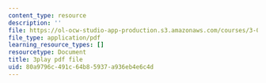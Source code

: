 ```yaml
---
content_type: resource
description: ''
file: https://ol-ocw-studio-app-production.s3.amazonaws.com/courses/3-091sc-introduction-to-solid-state-chemistry-fall-2010/80a9796c491c64b85937a936eb4e6c4d_rR8ZtI8m0Mo.pdf
file_type: application/pdf
learning_resource_types: []
resourcetype: Document
title: 3play pdf file
uid: 80a9796c-491c-64b8-5937-a936eb4e6c4d
---
```

